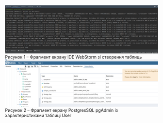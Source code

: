 ![1ConstructorDB](https://github.com/oleksandrblazhko/ai-212-zelinska/blob/branchForLab9/3-SoftwareConstruction/2-IDE/CreatingDBwebStorm.png)
Рисунок 1 – Фрагмент екрану IDE WebStorm зі створення таблиць 
![2ConstructorDB](https://github.com/oleksandrblazhko/ai-212-zelinska/blob/branchForLab9/3-SoftwareConstruction/2-IDE/ConstructDB.png)
Рисунок 2 – Фрагмент екрану PostgresSQL pgAdmin із характеристиками таблиці User
